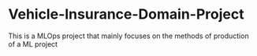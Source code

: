 # Vehicle-Insurance-Domain-Project
This is a MLOps project that mainly focuses on the methods of production of a ML project 
